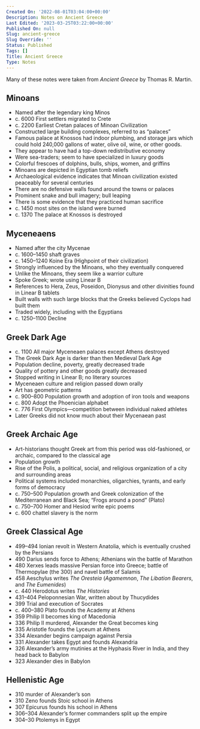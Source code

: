 ```yaml
---
Created On: '2022-08-01T03:04:00+00:00'
Description: Notes on Ancient Greece
Last Edited: '2023-03-25T03:22:00+00:00'
Published On: null
Slug: ancient-greece
Slug Override: ''
Status: Published
Tags: []
Title: Ancient Greece
Type: Notes
---
```

<p>Many of these notes were taken from <em>Ancient Greece</em> by Thomas R. Martin.</p>
<h2>Minoans</h2>
<ul>
<li>Named after the legendary king Minos</li>
<li>c. 6000 First settlers migrated to Crete</li>
<li>c. 2200 Earliest Cretan palaces of Minoan Civilization</li>
<li>Constructed large building complexes, referred to as “palaces”</li>
<li>Famous palace at Knossos had indoor plumbing, and storage jars which could hold 240,000 gallons of water, olive oil, wine, or other goods.</li>
<li>They appear to have had a top-down redistributive economy</li>
<li>Were sea-traders; seem to have specialized in luxury goods</li>
<li>Colorful frescoes of dolphins, bulls, ships, women, and griffins</li>
<li>Minoans are depicted in Egyptian tomb reliefs</li>
<li>Archaeological evidence indicates that Minoan civilization existed peaceably for several centuries</li>
<li>There are no defensive walls found around the towns or palaces</li>
<li>Prominent snake and bull imagery; bull leaping</li>
<li>There is some evidence that they practiced human sacrifice</li>
<li>c. 1450 most sites on the island were burned</li>
<li>c. 1370 The palace at Knossos is destroyed</li>
</ul>
<h2>Myceneaens</h2>
<ul>
<li>Named after the city Mycenae</li>
<li>c. 1600–1450 shaft graves</li>
<li>c. 1450–1240 Koine Era (Highpoint of their civilization)</li>
<li>Strongly influenced by the Minoans, who they eventually conquered</li>
<li>Unlike the Minoans, they seem like a warrior culture</li>
<li>Spoke Greek; wrote using Linear B</li>
<li>References to Hera, Zeus, Poseidon, Dionysus and other divinities found in Linear B tablets</li>
<li>Built walls with such large blocks that the Greeks believed Cyclops had built them</li>
<li>Traded widely, including with the Egyptians</li>
<li>c. 1250–1100 Decline</li>
</ul>
<h2>Greek Dark Age</h2>
<ul>
<li>c. 1100 All major Myceneaen palaces except Athens destroyed</li>
<li>The Greek Dark Age is darker than then Medieval Dark Age</li>
<li>Population decline, poverty, greatly decreased trade</li>
<li>Quality of pottery and other goods greatly decreased</li>
<li>Stopped writing in Linear B; no literary sources</li>
<li>Myceneaen culture and religion passed down orally</li>
<li>Art has geometric patterns</li>
<li>c. 900–800 Population growth and adoption of iron tools and weapons</li>
<li>c. 800 Adopt the Phoenician alphabet</li>
<li>c. 776 First Olympics—competition between individual naked athletes</li>
<li>Later Greeks did not know much about their Mycenaean past</li>
</ul>
<h2>Greek Archaic Age</h2>
<ul>
<li>Art-historians thought Greek art from this period was old-fashioned, or archaic, compared to the classical age</li>
<li>Population growth</li>
<li>Rise of the Polis, a political, social, and religious organization of a city and surrounding areas</li>
<li>Political systems included monarchies, oligarchies, tyrants, and early forms of democracy</li>
<li>c. 750–500 Population growth and Greek colonization of the Mediterranean and Black Sea; “Frogs around a pond” (Plato)</li>
<li>c. 750–700 Homer and Hesiod write epic poems</li>
<li>c. 600 chattel slavery is the norm</li>
</ul>
<h2>Greek Classical Age</h2>
<ul>
<li>499–494 Ionian revolt in Western Anatolia, which is eventually crushed by the Persians</li>
<li>490 Darius sends force to Athens; Athenians win the battle of Marathon</li>
<li>480 Xerxes leads massive Persian force into Greece; battle of Thermopylae (the 300) and navel battle of Salamis</li>
<li>458 Aeschylus writes <em>The Oresteia</em> (<em>Agamemnon</em>, <em>The Libation Bearers</em>, and <em>The Eumenides</em>)</li>
<li>c. 440 Herodotus writes <em>The Histories</em></li>
<li>431–404 Peloponnesian War, written about by Thucydides</li>
<li>399 Trial and execution of Socrates</li>
<li>c. 400–380 Plato founds the Academy at Athens</li>
<li>359 Philip II becomes king of Macedonia</li>
<li>336 Philip II murdered, Alexander the Great becomes king</li>
<li>335 Aristotle founds the Lyceum at Athens</li>
<li>334 Alexander begins campaign against Persia</li>
<li>331 Alexander takes Egypt and founds Alexandria</li>
<li>326 Alexander’s army mutinies at the Hyphasis River in India, and they head back to Babylon</li>
<li>323 Alexander dies in Babylon</li>
</ul>
<h2>Hellenistic Age</h2>
<ul>
<li>310 murder of Alexander’s son</li>
<li>310 Zeno founds Stoic school in Athens</li>
<li>307 Epicurus founds his school in Athens</li>
<li>306–304 Alexander’s former commanders split up the empire</li>
<li>304–30 Ptolemys in Egypt</li>
</ul>
